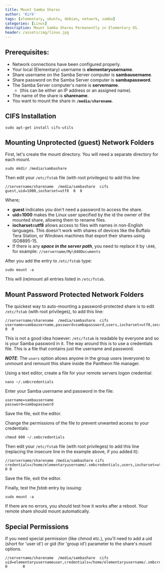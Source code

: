```yaml
---
title: Mount Samba Shares
author: 'Kirk'
tags: [elementary, ubuntu, debian, network, samba]
categories: [Linux]
description: Mount Samba Shares Permanently in Elementary OS.
header: /assets/img/linux.jpg
---
```


## Prerequisites:

* Network connections have been configured properly.
* Your local (Elementary) username is **elementaryusername**.
* Share username on the Samba Server computer is **sambausername**.
* Share password on the Samba Server computer is **sambapassword**.
* The Samba Server computer's name is **servername**.
  * (this can be either an IP address or an assigned name).
* The name of the share is **sharename**.
* You want to mount the share in **`/media/sharename`**.

## CIFS Installation

    sudo apt-get install cifs-utils

## Mounting Unprotected (guest) Network Folders

First, let's create the mount directory. You will need a separate directory for each mount.

    sudo mkdir /media/sambashare

Then edit your `/etc/fstab` file (with root privileges) to add this line:

```
//servername/sharename  /media/sambashare  cifs  guest,uid=1000,iocharset=utf8  0  0

```

Where;

* **guest** indicates you don't need a password to access the share.
* **uid=1000** makes the Linux user specified by the id the owner of the mounted share, allowing them to rename files.
* **iocharset=utf8** allows access to files with names in non-English languages. This doesn't work with shares of devices like the Buffalo Tera Station, or Windows machines that export their shares using ISO8895-15.
* If there is any ***space in the server path***, you need to replace it by `\040`, for example: `//servername/My\040Documents`

After you add the entry to `/etc/fstab` type:

```
sudo mount -a

```

This will (re)mount all entries listed in `/etc/fstab`.

## Mount Password Protected Network Folders

The quickest way to auto-mounting a password-protected share is to edit `/etc/fstab` (with root privileges), to add this line:

```
//servername/sharename  /media/sambashare  cifs  username=sambausername,password=sambapassword,users,iocharset=utf8,sec=ntlm  0  0

```

This is not a good idea however: `/etc/fstab` is readable by everyone and so is your Samba password in it. The way around this is to use a credentials file. This is a file that contains just the username and password.

***NOTE***: The `users` option allows anyone in the group users (everyone) to unmount and remount this share inside the Pantheon file manager.

Using a text editor, create a file for your remote servers logon credential:

```
nano ~/.smbcredentials

```

Enter your Samba username and password in the file:

```
username=sambausername
password=sambapassword
```

Save the file, exit the editor.

Change the permissions of the file to prevent unwanted access to your credentials:

    chmod 600 ~/.smbcredentials

Then edit your `/etc/fstab` file (with root privileges) to add this line (replacing the insecure line in the example above, if you added it):

```
//servername/sharename /media/sambashare cifs credentials=/home/elementaryusername/.smbcredentials,users,iocharset=utf8,sec=ntlm 0 0

```

Save the file, exit the editor.

Finally, test the *fstab* entry by issuing:

    sudo mount -a

If there are no errors, you should test how it works after a reboot. Your remote share should mount automatically.

## Special Permissions

If you need special permission (like chmod etc.), you'll need to add a uid (short for 'user id') or gid (for 'group id') parameter to the share's mount options.

```
//servername/sharename  /media/sambashare  cifs   uid=elementaryusernameuser,credentials=/home/elementaryusername/.smbcredentials,iocharset=utf8,sec=ntlm   0       0
```
